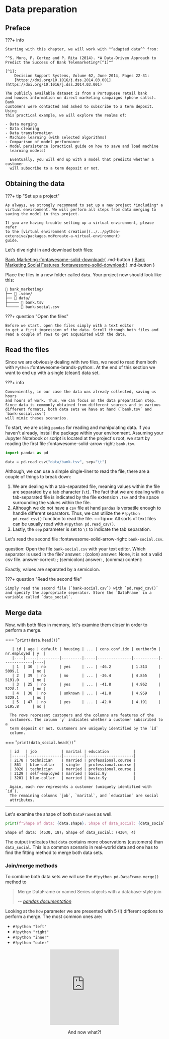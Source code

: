# Data preparation

## Preface

???+ info

    Starting with this chapter, we will work with ^^adapted data^^ from:
    
    ^^S. Moro, P. Cortez and P. Rita (2014). *A Data-Driven Approach to 
    Predict the Success of Bank Telemarketing*[^1]^^
    
    [^1]:
        Decision Support Systems, Volume 62, June 2014, Pages 22-31:
        [https://doi.org/10.1016/j.dss.2014.03.001](https://doi.org/10.1016/j.dss.2014.03.001)
    
    The publicly available dataset is from a Portuguese retail bank 
    and houses information on direct marketing campaigns (phone calls). Bank 
    customers were contacted and asked to subscribe to a term deposit. Using 
    this practical example, we will explore the realms of:
    
    - Data merging
    - Data cleaning
    - Data transformation
    - Machine learning (with selected algorithms)
    - Comparison of model performance
    - Model persistence (practical guide on how to save and load machine 
      learning models)
    
      Eventually, you will end up with a model that predicts whether a customer
      will subscribe to a term deposit or not.

## Obtaining the data

???+ tip "Set up a project"

    As always, we strongly recommend to set up a new project *including* a 
    virtual environment. We will perform all steps from data merging to 
    saving the model in this project.

    If you are having trouble setting up a virtual environment, please refer 
    to the [virtual environment creation](../../python-extensive/packages.md#create-a-virtual-environment) 
    guide.

Let's dive right in and download both files:

[Bank Marketing :fontawesome-solid-download:](../../assets/data-science/data/bank.tsv){ .md-button }
[Bank Marketing Social Features :fontawesome-solid-download:](../../assets/data-science/data/bank-social.csv){ .md-button }

Place the files in a new folder called `data`. Your project now should look 
like this:

```
📁 bank_marketing/
├── 📁 .venv/
├── 📁 data/
├───── 📄 bank.tsv
└───── 📄 bank-social.csv
```

???+ question "Open the files"

    Before we start, open the files simply with a text editor
    to get a first impression of the data. Scroll through both files and 
    read a couple of rows to get acquainted with the data.

## Read the files

Since we are obviously dealing with two files, we need to read them both 
with `Python` :fontawesome-brands-python:. At the end of this section we 
want to end up with a single (clean!) data set.

???+ info
    
    Conveniently, in our case the data was already collected, saving us hours 
    and hours of work. Thus, we can focus on the data preparation step. 
    Since data is commonly obtained from different sources and in various 
    different formats, both data sets we have at hand (`bank.tsv` and `bank-social.csv`)
    will mimic theses scenarios.

To start, we are using `pandas` for reading and manipulating data. If you 
haven't already, install the package within your environment. 
Assuming your Jupyter Notebook or script is located at the project's root, we
start by reading the first file :fontawesome-solid-arrow-right: `bank.tsv`.

```python
import pandas as pd

data = pd.read_csv("data/bank.tsv", sep="\t")
```

Although, we can use a simple single-liner to read the file, there are a 
couple of things to break down:

1. We are dealing with a tab-separated file, meaning values within the file 
   are separated by a tab character (`\t`). The fact that we are dealing 
   with a tab-separated file is indicated by the file extension `.tsv` and 
   the space surrounding the values within the file.
2. Although we do not have a `csv` file at hand `pandas` is versatile enough 
   to handle different separators. 
   Thus, we can utilize the `#!python pd.read_csv()` function to read the 
   file. ==Tip==: All sorts of text files can be usually read with 
   `#!python pd.read_csv()`.
3. Lastly, the `sep` parameter is set to `\t` to indicate the tab 
   separation.

Let's read the second file :fontawesome-solid-arrow-right: `bank-social.csv`.

<?quiz?>
question: Open the file <code>bank-social.csv</code> with your text editor. Which separator is used in the file?
answer: : (colon)
answer: None, it is not a valid csv file.
answer-correct: ; (semicolon)
answer: , (comma)
content:
<p>Exactly, values are separated by a semicolon.</p>
<?/quiz?>

???+ question "Read the second file"
    
    Simply read the second file (`bank-social.csv`) with `pd.read_csv()` 
    and specify the appropriate seperator. Store the `DataFrame` in a 
    variable called `data_social`.

## Merge data

Now, with both files in memory, let's examine them closer in order to 
perform a merge.

=== "`print(data.head())`"

       | id | age | default | housing | ... | cons.conf.idx | euribor3m | nr.employed | y  |
       |----|-----|---------|---------|-----|---------------|-----------|-------------|----|
       | 1  | 30  | no      | yes     | ... | -46.2         | 1.313     | 5099.1      | no |
       | 2  | 39  | no      | no      | ... | -36.4         | 4.855     | 5191.0      | no |
       | 3  | 25  | no      | yes     | ... | -41.8         | 4.962     | 5228.1      | no |
       | 4  | 38  | no      | unknown | ... | -41.8         | 4.959     | 5228.1      | no |
       | 5  | 47  | no      | yes     | ... | -42.0         | 4.191     | 5195.8      | no |

      The rows represent customers and the columns are features of the 
      customers. The column `y` indicates whether a customer subscribed to a 
      term deposit or not. Customers are uniquely identified by the `id` 
      column.

=== "`print(data_social.head())`"

      | id   | job           | marital | education           |
      |------|---------------|---------|---------------------|
      | 2178 | technician    | married | professional.course |
      | 861  | blue-collar   | single  | professional.course |
      | 3020 | technician    | married | professional.course |
      | 2129 | self-employed | married | basic.9y            |
      | 3201 | blue-collar   | married | basic.9y            |

      Again, each row represents a customer (uniquely identified with `id`).
      The remaining columns `job`, `marital`, and `education` are social
      attributes.

---

Let's examine the shape of both `DataFrame`s as well.

```python
print(f"Shape of data: {data.shape}; Shape of data_social: {data_social.shape}")
```

```title=">>> Output"
Shape of data: (4530, 18); Shape of data_social: (4304, 4)
```

The output indicates that `data` contains more observations (customers) than
`data_social`. This is a common scenario in real-world data and one has to 
find the fitting method to merge both data sets.

### Join/merge methods

To combine both data sets we will use the `#!python pd.DataFrame.merge()` 
method to

> Merge DataFrame or named Series objects with a database-style join
> 
> -- <cite>[pandas documentation](https://pandas.pydata.org/docs/reference/api/pandas.DataFrame.merge.html)</cite>

Looking at the `how` parameter we are presented with 5 (!) different options 
to perform a merge. The most common ones are:

- `#!python "left"`
- `#!python "right"`
- `#!python "inner"`
- `#!python "outer"`

<div style="text-align: center;">
 <iframe src="https://giphy.com/embed/kaq6GnxDlJaBq" width="218" height="240" style="" frameBorder="0" class="giphy-embed" allowFullScreen></iframe><p><a href="https://giphy.com/gifs/chloe-concerned-kaq6GnxDlJaBq"></a></p>
 <figcaption style="text-align: center;">
      And now what?!
 </figcaption>

</div>